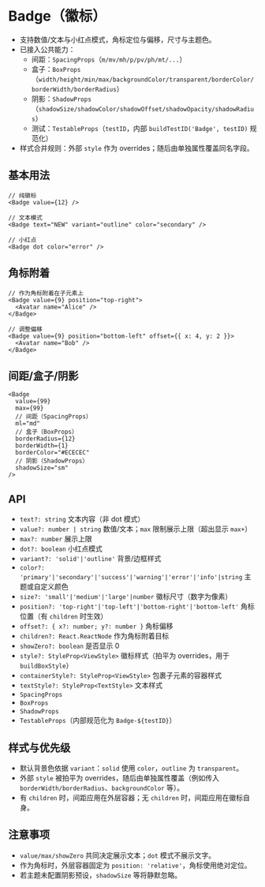 # Badge（徽标）

- 支持数值/文本与小红点模式，角标定位与偏移，尺寸与主题色。
- 已接入公共能力：
  - 间距：`SpacingProps`（`m/mv/mh/p/pv/ph/mt/...`）
  - 盒子：`BoxProps`（`width/height/min/max/backgroundColor/transparent/borderColor/borderWidth/borderRadius`）
  - 阴影：`ShadowProps`（`shadowSize/shadowColor/shadowOffset/shadowOpacity/shadowRadius`）
  - 测试：`TestableProps`（`testID`，内部 `buildTestID('Badge', testID)` 规范化）
- 样式合并规则：外部 `style` 作为 overrides；随后由单独属性覆盖同名字段。

## 基本用法

```tsx
// 纯徽标
<Badge value={12} />

// 文本模式
<Badge text="NEW" variant="outline" color="secondary" />

// 小红点
<Badge dot color="error" />
```

## 角标附着

```tsx
// 作为角标附着在子元素上
<Badge value={9} position="top-right">
  <Avatar name="Alice" />
</Badge>

// 调整偏移
<Badge value={9} position="bottom-left" offset={{ x: 4, y: 2 }}>
  <Avatar name="Bob" />
</Badge>
```

## 间距/盒子/阴影

```tsx
<Badge
  value={99}
  max={99}
  // 间距（SpacingProps）
  ml="md"
  // 盒子（BoxProps）
  borderRadius={12}
  borderWidth={1}
  borderColor="#ECECEC"
  // 阴影（ShadowProps）
  shadowSize="sm"
/>
```

## API

- `text?: string` 文本内容（非 dot 模式）
- `value?: number | string` 数值/文本；`max` 限制展示上限（超出显示 `max+`）
- `max?: number` 展示上限
- `dot?: boolean` 小红点模式
- `variant?: 'solid'|'outline'` 背景/边框样式
- `color?: 'primary'|'secondary'|'success'|'warning'|'error'|'info'|string` 主题或自定义颜色
- `size?: 'small'|'medium'|'large'|number` 徽标尺寸（数字为像素）
- `position?: 'top-right'|'top-left'|'bottom-right'|'bottom-left'` 角标位置（有 `children` 时生效）
- `offset?: { x?: number; y?: number }` 角标偏移
- `children?: React.ReactNode` 作为角标附着目标
- `showZero?: boolean` 是否显示 0
- `style?: StyleProp<ViewStyle>` 徽标样式（拍平为 overrides，用于 `buildBoxStyle`）
- `containerStyle?: StyleProp<ViewStyle>` 包裹子元素的容器样式
- `textStyle?: StyleProp<TextStyle>` 文本样式
- `SpacingProps`
- `BoxProps`
- `ShadowProps`
- `TestableProps`（内部规范化为 `Badge-${testID}`）

## 样式与优先级

- 默认背景色依据 `variant`：`solid` 使用 `color`，`outline` 为 `transparent`。
- 外部 `style` 被拍平为 overrides，随后由单独属性覆盖（例如传入 `borderWidth/borderRadius`、`backgroundColor` 等）。
- 有 `children` 时，间距应用在外层容器；无 `children` 时，间距应用在徽标自身。

## 注意事项

- `value/max/showZero` 共同决定展示文本；`dot` 模式不展示文字。
- 作为角标时，外层容器固定为 `position: 'relative'`，角标使用绝对定位。
- 若主题未配置阴影预设，`shadowSize` 等将静默忽略。
